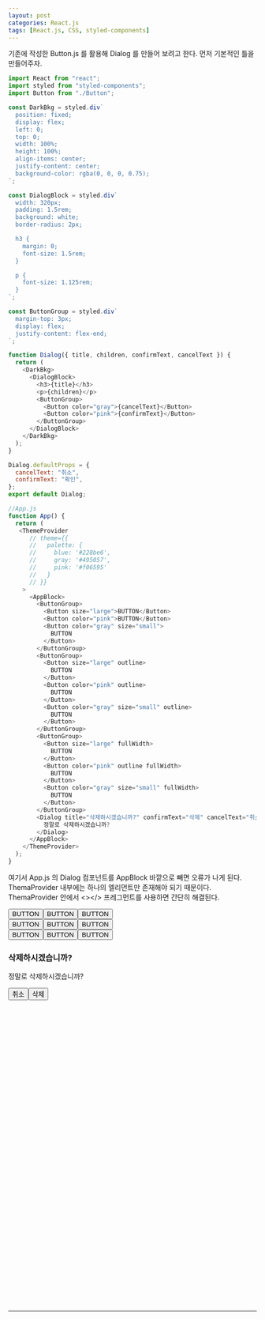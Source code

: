 ```yaml
---
layout: post
categories: React.js
tags: [React.js, CSS, styled-components]
---
```

기존에 작성한 Button.js 를 활용해 Dialog 를 만들어 보려고 한다.
먼저 기본적인 틀을 만들어주자.

```javascript
import React from "react";
import styled from "styled-components";
import Button from "./Button";

const DarkBkg = styled.div`
  position: fixed;
  display: flex;
  left: 0;
  top: 0;
  width: 100%;
  height: 100%;
  align-items: center;
  justify-content: center;
  background-color: rgba(0, 0, 0, 0.75);
`;

const DialogBlock = styled.div`
  width: 320px;
  padding: 1.5rem;
  background: white;
  border-radius: 2px;

  h3 {
    margin: 0;
    font-size: 1.5rem;
  }

  p {
    font-size: 1.125rem;
  }
`;

const ButtonGroup = styled.div`
  margin-top: 3px;
  display: flex;
  justify-content: flex-end;
`;

function Dialog({ title, children, confirmText, cancelText }) {
  return (
    <DarkBkg>
      <DialogBlock>
        <h3>{title}</h3>
        <p>{children}</p>
        <ButtonGroup>
          <Button color="gray">{cancelText}</Button>
          <Button color="pink">{confirmText}</Button>
        </ButtonGroup>
      </DialogBlock>
    </DarkBkg>
  );
}

Dialog.defaultProps = {
  cancelText: "취소",
  confirmText: "확인",
};
export default Dialog;

//App.js
function App() {
  return (
   <ThemeProvider
      // theme={{
      //   palette: {
      //     blue: '#228be6',
      //     gray: '#495057',
      //     pink: '#f06595'
      //   }
      // }}
    >
      <AppBlock>
        <ButtonGroup>
          <Button size="large">BUTTON</Button>
          <Button color="pink">BUTTON</Button>
          <Button color="gray" size="small">
            BUTTON
          </Button>
        </ButtonGroup>
        <ButtonGroup>
          <Button size="large" outline>
            BUTTON
          </Button>
          <Button color="pink" outline>
            BUTTON
          </Button>
          <Button color="gray" size="small" outline>
            BUTTON
          </Button>
        </ButtonGroup>
        <ButtonGroup>
          <Button size="large" fullWidth>
            BUTTON
          </Button>
          <Button color="pink" outline fullWidth>
            BUTTON
          </Button>
          <Button color="gray" size="small" fullWidth>
            BUTTON
          </Button>
        </ButtonGroup>
        <Dialog title="삭제하시겠습니까?" confirmText="삭제" cancelText="취소">
          정말로 삭제하시겠습니까?
        </Dialog>
      </AppBlock>
    </ThemeProvider>
  );
}
```

여기서 App.js 의 Dialog 컴포넌트를 AppBlock 바깥으로 빼면 오류가 나게 된다. ThemaProvider 내부에는 하나의 엘리먼트만 존재해야 되기 때문이다. ThemaProvider 안에서 <></> 프레그먼트를 사용하면 간단히 해결된다.

<div id="root" style="width:600px; height:800px;"><div class="sc-kstrdz gaBNwD"><div class="sc-hBEYos cuxXml"><button color="blue" class="sc-bdfBwQ gjejab">BUTTON</button><button color="pink" class="sc-bdfBwQ dswBMY">BUTTON</button><button color="gray" class="sc-bdfBwQ ilKYly">BUTTON</button></div><div class="sc-hBEYos cuxXml"><button color="blue" class="sc-bdfBwQ eswxGZ">BUTTON</button><button color="pink" class="sc-bdfBwQ iWZufu">BUTTON</button><button color="gray" class="sc-bdfBwQ jnOeJP">BUTTON</button></div><div class="sc-hBEYos cuxXml"><button color="blue" class="sc-bdfBwQ iJZcqn">BUTTON</button><button color="pink" class="sc-bdfBwQ eXXwyK">BUTTON</button><button color="gray" class="sc-bdfBwQ jKSmai">BUTTON</button></div></div><div class="sc-hKgILt bSKicC"><div class="sc-eCssSg imvTwx"><h3>삭제하시겠습니까?</h3><p>정말로 삭제하시겠습니까?</p><div class="sc-jSgupP KyfBz"><button color="gray" class="sc-bdfBwQ doJqex">취소</button><button color="pink" class="sc-bdfBwQ dswBMY">삭제</button></div></div></div></div>

***